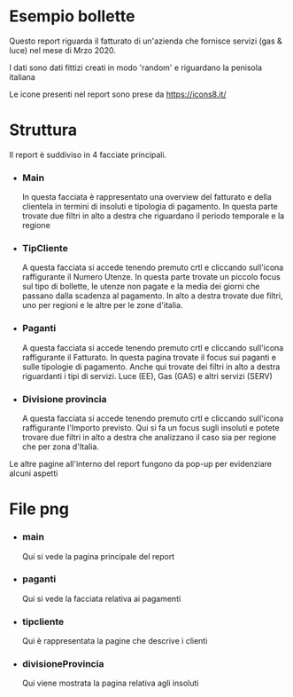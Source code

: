 # Esempio bollette
Questo report riguarda il fatturato di un'azienda che fornisce servizi (gas & luce) nel mese di Mrzo 2020.

I dati sono dati fittizi creati in modo 'random' e riguardano la penisola italiana

Le icone presenti nel report sono prese da https://icons8.it/ 

# Struttura
Il report è suddiviso in 4 facciate principali.

- ### Main
  In questa facciata è rappresentato una overview del fatturato e della clientela in termini di insoluti e tipologia di pagamento. In questa parte trovate due filtri in alto a destra che riguardano il periodo temporale e la regione
- ### TipCliente
  A questa facciata si accede tenendo premuto crtl e cliccando sull'icona raffigurante il Numero Utenze. In questa parte trovate un piccolo focus sul tipo di bollette, le utenze non pagate e la media dei giorni che passano dalla scadenza al pagamento. In alto a destra trovate due filtri, uno per regioni e le altre per le zone d'italia. 
- ### Paganti
   A questa facciata si accede tenendo premuto crtl e cliccando sull'icona raffigurante il Fatturato. In questa pagina trovate il focus sui paganti e sulle tipologie di pagamento. Anche qui trovate dei filtri in alto a destra riguardanti i tipi di servizi. Luce (EE), Gas (GAS) e altri servizi (SERV)
- ### Divisione provincia
   A questa facciata si accede tenendo premuto crtl e cliccando sull'icona raffigurante l'Importo previsto. Qui si fa un focus sugli insoluti e potete trovare due filtri in alto a destra che analizzano il caso sia per regione che per zona d'Italia.
   
Le altre pagine all'interno del report fungono da pop-up per evidenziare alcuni aspetti
   
# File png

- ### main
  Qui si vede la pagina principale del report
- ### paganti
  Qui si vede la facciata relativa ai pagamenti
- ### tipcliente
  Qui è rappresentata la pagine che descrive i clienti
- ### divisioneProvincia
  Qui viene mostrata la pagina relativa agli insoluti

